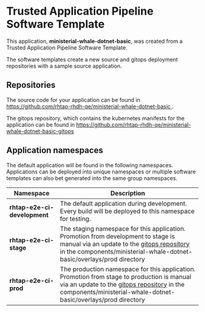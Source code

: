# Trusted Application Pipeline Software Template

This application, **ministerial-whale-dotnet-basic**, was created from a Trusted Application Pipeline Software Template.

The software templates create a new source and gitops deployment repositories with a sample source application. 

## Repositories

The source code for your application can be found in [https://github.com/rhtap-rhdh-qe/ministerial-whale-dotnet-basic ](https://github.com/rhtap-rhdh-qe/ministerial-whale-dotnet-basic ).
 
The gitops repository, which contains the kubernetes manifests for the application can be found in 
[https://github.com/rhtap-rhdh-qe/ministerial-whale-dotnet-basic-gitops ](https://github.com/rhtap-rhdh-qe/ministerial-whale-dotnet-basic-gitops ) 

## Application namespaces 

The default application will be found in the following namespaces. Applications can be deployed into unique namespaces or multiple software templates can also bet generated into the same group namespaces.  

|  Namespace   |  Description   |  
| -------- | -------- |   
| **rhtap-e2e-ci-development** | The default application during development. Every build will be deployed to this namespace for testing. | 
| **rhtap-e2e-ci-stage** | The staging namespace for this application. Promotion from development to stage is manual via an update to the [gitops repository](https://github.com/rhtap-rhdh-qe/ministerial-whale-dotnet-basic-gitops ) in the components/ministerial-whale-dotnet-basic/overlays/prod directory |  
| **rhtap-e2e-ci-prod** | The production namespace for this application. Promotion from stage to production is manual via an update to the [gitops repository](https://github.com/rhtap-rhdh-qe/ministerial-whale-dotnet-basic-gitops ) in the components/ministerial-whale-dotnet-basic/overlays/prod directory | 